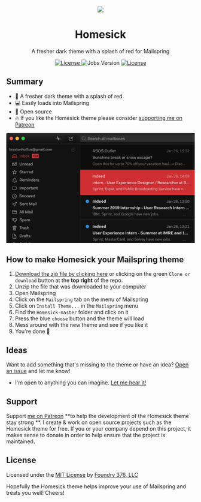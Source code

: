 <p align="center"><a href="https://github.com/3raxton/Homesick/"
target="_blank"><br><img width="100" src="https://emojipedia-us.s3.dualstack.us-west-1.amazonaws.com/thumbs/240/apple/155/small-airplane_1f6e9.png"></a></p>
<h1 align="center">Homesick</h1>
<p align="center">A fresher dark theme with a splash of red for Mailspring</p>
<p align="center">
<a href="https://twitter.com/3raxton"><img src="https://img.shields.io/badge/Contact-@3raxton-blue.svg" alt="License">
</a>
<a><img src="https://img.shields.io/badge/theme-dark-brightgreen.svg" alt="Jobs Version"></a>
<a href="https://3raxton.github.io/license"><img src="https://img.shields.io/badge/License-MIT-blue.svg" alt="License">
</a>

</p>

## Summary
- 📍 A fresher dark theme with a splash of red
- 💻 Easily loads into Mailspring
- 🎉 Open source
- 🔥 If you like the Homesick theme please consider <a href="https://www.patreon.com/3raxton" target="_blank"> supporting me on Patreon</a>

![Homesick](https://github.com/3raxton/Homesick/blob/master/screenshot/Homesick%20Theme.png?raw=true)

## How to make Homesick your Mailspring theme

1. [Download the zip file by clicking here](https://github.com/3raxton/ForeignIpsum/blob/master/github.com/3raxton/Homesick/archive/master.zip) or clicking on the green `Clone or download` button at the <b>top right</b> of the repo.
2. Unzip the file that was downloaded to your computer
3. Open Mailspring
4. Click on the  ```Mailspring``` tab on the menu of Mailspring
5. Click on ```Install Theme...``` in the ```Mailspring``` menu
6. Find the  ```Homesick-master```  folder and click on it
7. Press  the blue ```choose```  button and the theme will load
8. Mess around with the new theme and see if you like it
9. You're done 🎉

## Ideas
Want to add something that's missing to the theme or have an idea? <a href="https://github.com/3raxton/jobs/issues"  target="_blank">Open an issue</a> and let me know! 
* I'm open to anything you can imagine. <a href="https://twitter.com/3raxton/"  target="_blank">Let me hear it!</a>

## Support

Support [me on Patreon](https://patreon.com/3raxton) **to help the development of the Homesick theme stay strong **. I create &amp; work on open source projects such as the Homesick theme for free. If you or your company depend on this project, it makes sense to donate in order to help ensure that the project is maintained.

## License
Licensed under the [MIT License](https://github.com/Foundry376/Mailspring-Theme-Starter/blob/master/LICENSE.md) by [Foundry 376, LLC](https://github.com/Foundry376) 

Hopefully the Homesick theme helps improve your use of Mailspring and treats you well! Cheers!
